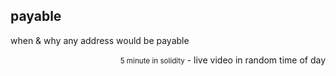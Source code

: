 ## payable

when & why any address would be payable

<p align="right">
  <small>5 minute in solidity</small> - live video in random time of day
</p>
